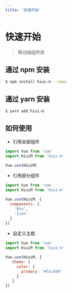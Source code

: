 ```yaml
---
title: '快速开始'
---
```


# 快速开始

> 移动端组件库

## 通过 npm 安装

```bash
$ npm install hiui-m --save
```

## 通过 yarn 安装

```bash
$ yarn add hiui-m
```

## 如何使用

- 引用全部组件

```js
import Vue from 'vue'
import HiuiM from 'hiui-m'

Vue.use(HiuiM)
```

- 引用部分组件

```js
import Vue from 'vue'
import HiuiM from 'hiui-m'

Vue.use(HiuiM, {
  components: [
    'Btn',
    'Icon'
  ]
})
```

- 自定义主题

```js
import Vue from 'vue'
import HiuiM from 'hiui-m'

Vue.use(HiuiM, {
   theme: {
     color: {
       primary: '#fac450'
     }
   }
})
```
